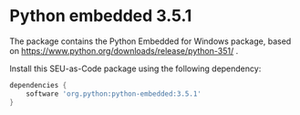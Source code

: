 # Python embedded 3.5.1

The package contains the Python Embedded for Windows package, based on https://www.python.org/downloads/release/python-351/ .

Install this SEU-as-Code package using the following dependency:
```groovy
dependencies {
	software 'org.python:python-embedded:3.5.1'
}
```
